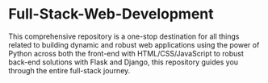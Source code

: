 # Full-Stack-Web-Development
This comprehensive repository is a one-stop destination for all things related to building dynamic and robust web applications using the power of Python across both the front-end with HTML/CSS/JavaScript to robust back-end solutions with Flask and Django, this repository guides you through the entire full-stack journey.
